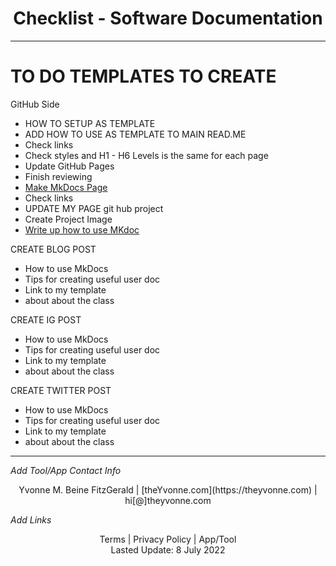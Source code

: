 <h1 align="center">Checklist - Software Documentation </h1>

---
# TO DO TEMPLATES TO CREATE

GitHub Side  
- HOW TO SETUP AS TEMPLATE    
- ADD HOW TO USE AS TEMPLATE TO MAIN READ.ME  
- Check links
- Check styles and H1 - H6 Levels is the same for each page
- Update GitHub Pages  
- Finish reviewing  
- [Make MkDocs Page](https://medium.com/omics-diary/how-to-create-a-documentation-website-with-mkdocs-bb2b73d4dde7)  
- Check links  
- UPDATE MY PAGE git hub project    
- Create Project Image  
- [Write up how to use MKdoc]( https://medium.com/omics-diary/how-to-create-a-documentation-website-with-mkdocs-bb2b73d4dde7)  

 
CREATE BLOG POST     
   - How to use MkDocs  
   - Tips for creating useful user doc  
   - Link to my template  
   - about about the class  


CREATE IG POST    
   - How to use MkDocs  
   - Tips for creating useful user doc  
   - Link to my template  
   - about about the class  



CREATE TWITTER POST    
   - How to use MkDocs  
   - Tips for creating useful user doc  
   - Link to my template  
   - about about the class  



---
_Add Tool/App Contact Info_
<center>Yvonne M. Beine FitzGerald | [theYvonne.com](https://theyvonne.com) | hi[@]theyvonne.com </center>  

_Add Links_

<center>Terms | Privacy Policy | App/Tool </center>

<center>Lasted Update: 8 July 2022 </center>


